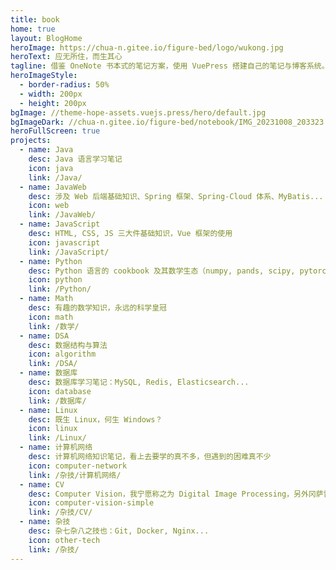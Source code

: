```yaml
---
title: book
home: true
layout: BlogHome
heroImage: https://chua-n.gitee.io/figure-bed/logo/wukong.jpg
heroText: 应无所住，而生其心
tagline: 借鉴 OneNote 书本式的笔记方案，使用 VuePress 搭建自己的笔记与博客系统。
heroImageStyle:
  - border-radius: 50%
  - width: 200px
  - height: 200px
bgImage: //theme-hope-assets.vuejs.press/hero/default.jpg
bgImageDark: //chua-n.gitee.io/figure-bed/notebook/IMG_20231008_203323.jpg
heroFullScreen: true
projects:
  - name: Java
    desc: Java 语言学习笔记
    icon: java
    link: /Java/
  - name: JavaWeb
    desc: 涉及 Web 后端基础知识、Spring 框架、Spring-Cloud 体系、MyBatis...
    icon: web
    link: /JavaWeb/
  - name: JavaScript
    desc: HTML, CSS, JS 三大件基础知识，Vue 框架的使用
    icon: javascript
    link: /JavaScript/
  - name: Python
    desc: Python 语言的 cookbook 及其数学生态（numpy, pands, scipy, pytorch, matplotlib, mayavi...）
    icon: python
    link: /Python/
  - name: Math
    desc: 有趣的数学知识，永远的科学皇冠
    icon: math
    link: /数学/
  - name: DSA
    desc: 数据结构与算法
    icon: algorithm
    link: /DSA/
  - name: 数据库
    desc: 数据库学习笔记：MySQL, Redis, Elasticsearch...
    icon: database
    link: /数据库/
  - name: Linux
    desc: 既生 Linux，何生 Windows？
    icon: linux
    link: /Linux/
  - name: 计算机网络
    desc: 计算机网络知识笔记，看上去要学的真不多，但遇到的困难真不少
    icon: computer-network
    link: /杂技/计算机网络/
  - name: CV
    desc: Computer Vision，我宁愿称之为 Digital Image Processing，另外冈萨雷斯的书是真不行
    icon: computer-vision-simple
    link: /杂技/CV/
  - name: 杂技
    desc: 杂七杂八之技也：Git, Docker, Nginx...
    icon: other-tech
    link: /杂技/
---
```

